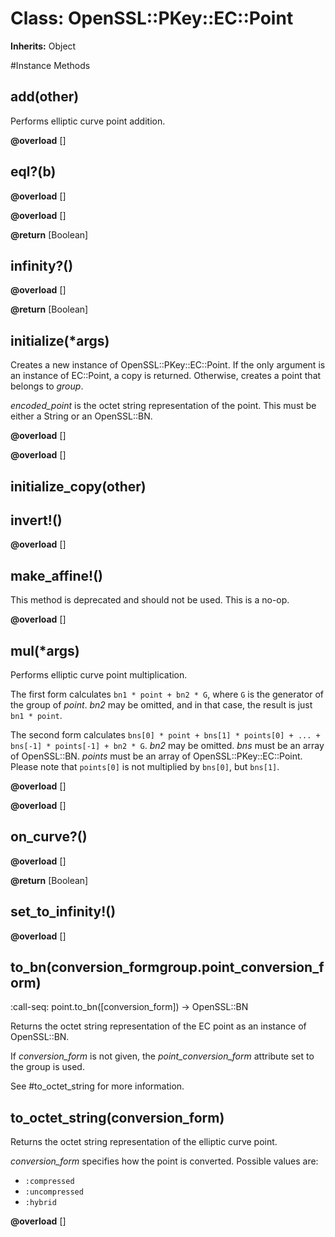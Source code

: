 # Class: OpenSSL::PKey::EC::Point
**Inherits:** Object
    




#Instance Methods
## add(other) [](#method-i-add)
Performs elliptic curve point addition.

**@overload** [] 

## eql?(b) [](#method-i-eql?)

**@overload** [] 

**@overload** [] 

**@return** [Boolean] 

## infinity?() [](#method-i-infinity?)

**@overload** [] 

**@return** [Boolean] 

## initialize(*args) [](#method-i-initialize)
Creates a new instance of OpenSSL::PKey::EC::Point. If the only argument is an
instance of EC::Point, a copy is returned. Otherwise, creates a point that
belongs to *group*.

*encoded_point* is the octet string representation of the point. This must be
either a String or an OpenSSL::BN.

**@overload** [] 

**@overload** [] 

## initialize_copy(other) [](#method-i-initialize_copy)

## invert!() [](#method-i-invert!)

**@overload** [] 

## make_affine!() [](#method-i-make_affine!)
This method is deprecated and should not be used. This is a no-op.

**@overload** [] 

## mul(*args) [](#method-i-mul)
Performs elliptic curve point multiplication.

The first form calculates `bn1 * point + bn2 * G`, where `G` is the generator
of the group of *point*. *bn2* may be omitted, and in that case, the result is
just `bn1 * point`.

The second form calculates `bns[0] * point + bns[1] * points[0] + ... +
bns[-1] * points[-1] + bn2 * G`. *bn2* may be omitted. *bns* must be an array
of OpenSSL::BN. *points* must be an array of OpenSSL::PKey::EC::Point. Please
note that `points[0]` is not multiplied by `bns[0]`, but `bns[1]`.

**@overload** [] 

**@overload** [] 

## on_curve?() [](#method-i-on_curve?)

**@overload** [] 

**@return** [Boolean] 

## set_to_infinity!() [](#method-i-set_to_infinity!)

**@overload** [] 

## to_bn(conversion_formgroup.point_conversion_form) [](#method-i-to_bn)
:call-seq:
    point.to_bn([conversion_form]) -> OpenSSL::BN

Returns the octet string representation of the EC point as an instance of
OpenSSL::BN.

If *conversion_form* is not given, the *point_conversion_form* attribute set
to the group is used.

See #to_octet_string for more information.

## to_octet_string(conversion_form) [](#method-i-to_octet_string)
Returns the octet string representation of the elliptic curve point.

*conversion_form* specifies how the point is converted. Possible values are:

*   `:compressed`
*   `:uncompressed`
*   `:hybrid`

**@overload** [] 

